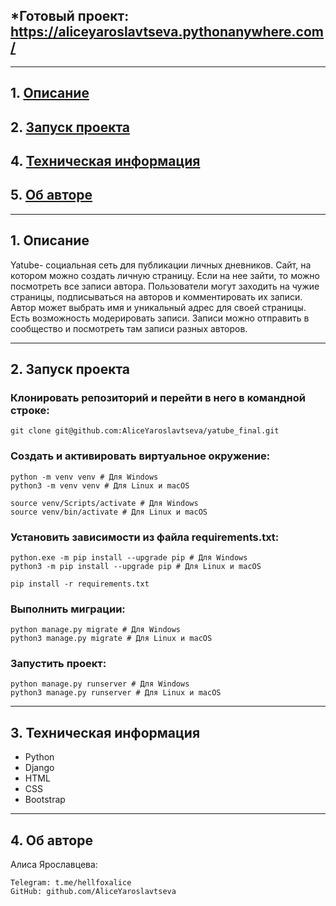 ## *Готовый проект: https://aliceyaroslavtseva.pythonanywhere.com/
---

## 1. [Описание](#1)
## 2. [Запуск проекта](#2)
## 4. [Техническая информация](#3)
## 5. [Об авторе](#4)

---
## 1. Описание <a id=1></a>

Yatube- социальная сеть для публикации личных дневников. 
Сайт, на котором можно создать личную страницу. Если на нее зайти, то можно посмотреть все записи автора.
Пользователи могут заходить на чужие страницы, подписываться на авторов и комментировать их записи. 
Автор может выбрать имя и уникальный адрес для своей страницы. 
Есть возможность модерировать записи.
Записи можно отправить в сообщество и посмотреть там записи разных авторов.

---
## 2. Запуск проекта <a id=2></a>

### Клонировать репозиторий и перейти в него в командной строке:
```
git clone git@github.com:AliceYaroslavtseva/yatube_final.git
```
### Cоздать и активировать виртуальное окружение:
```
python -m venv venv # Для Windows
python3 -m venv venv # Для Linux и macOS
```
```
source venv/Scripts/activate # Для Windows
source venv/bin/activate # Для Linux и macOS
```
### Установить зависимости из файла requirements.txt:
```
python.exe -m pip install --upgrade pip # Для Windows
python3 -m pip install --upgrade pip # Для Linux и macOS
```
```
pip install -r requirements.txt
```
### Выполнить миграции:
```
python manage.py migrate # Для Windows
python3 manage.py migrate # Для Linux и macOS
```
### Запустить проект:
```
python manage.py runserver # Для Windows
python3 manage.py runserver # Для Linux и macOS
```

---
## 3. Техническая информация <a id=3></a>

  - Python
  - Django
  - HTML
  - CSS
  - Bootstrap

---
## 4. Об авторе <a id=4></a>

Алиса Ярославцева:
```
Telegram: t.me/hellfoxalice
GitHub: github.com/AliceYaroslavtseva
```
